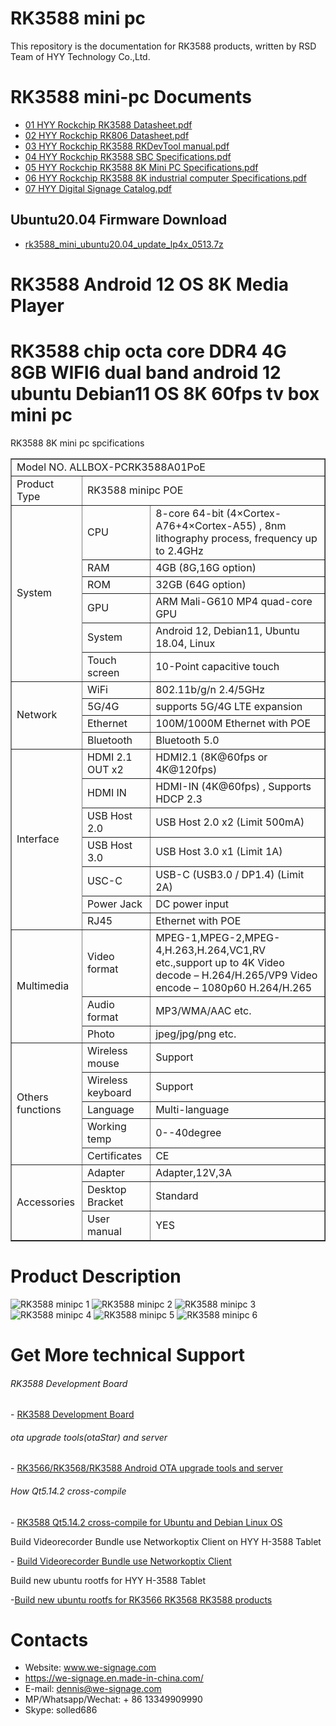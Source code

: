 # RK3588 mini pc
This repository is the documentation for RK3588 products, written by RSD Team of HYY Technology Co.,Ltd.
# RK3588 mini-pc Documents
- [01 HYY Rockchip RK3588 Datasheet.pdf](./RK3588_Documents/01_HYY_Rockchip_RK3588_Datasheet.pdf?raw=true)
- [02 HYY Rockchip RK806 Datasheet.pdf](./RK3588_Documents/02_HYY_Rockchip_RK806_Datasheet.pdf?raw=true)
- [03 HYY Rockchip RK3588 RKDevTool manual.pdf](./RK3588_Documents/03_HYY_RKDevTool_manual.pdf?raw=true)
- [04 HYY Rockchip RK3588 SBC Specifications.pdf](./RK3588_Documents/04_HYY_RK3588_SBC_Specifications.pdf?raw=true)
- [05 HYY Rockchip RK3588 8K Mini PC Specifications.pdf](./05_HYY_Rockchip_RK3588_8K_Mini_PC_Specifications?raw=true)
- [06 HYY Rockchip RK3588 8K industrial computer Specifications.pdf](./06_HYY_RK3588_8K_industrial_computer_specs?raw=true)
- [07 HYY Digital Signage Catalog.pdf](./RK3588_Documents/06_HYY_Digital_Signage_Catalog.pdf?raw=true)
## Ubuntu20.04 Firmware Download
- [rk3588_mini_ubuntu20.04_update_lp4x_0513.7z](https://1drv.ms/u/s!AqvWy-LFD_JhijgLmUHoKw-JnXcN?e=L0PMag)
# RK3588 Android 12 OS 8K Media Player
# RK3588 chip octa core DDR4 4G 8GB WIFI6 dual band android 12 ubuntu Debian11 OS 8K 60fps tv box mini pc

RK3588 8K mini pc spcifications
<table border="1">
    <tr>
        <td colspan="3">Model NO. ALLBOX-PCRK3588A01PoE </td>
    </tr>
    <tr>
        <td>Product Type</td>
        <td colspan="2">RK3588 minipc POE</td>
    </tr>
    <tr>
        <td rowspan="6">System</td>
        <td>CPU</td>
        <td>8-core 64-bit (4×Cortex-A76+4×Cortex-A55) , 8nm lithography process, frequency up to 2.4GHz</td>
    </tr>
    <tr>
        <td>RAM</td>
        <td>4GB (8G,16G option)</td>
    </tr>
    <tr>
        <td>ROM</td>
        <td>32GB (64G option)</td>
    </tr>
    <tr>
        <td>GPU</td>
        <td>ARM Mali-G610 MP4 quad-core GPU</td>
    </tr>
    <tr>
        <td>System</td>
        <td>Android 12, Debian11, Ubuntu 18.04, Linux</td>
    </tr> 
    <tr>
        <td>Touch screen</td>
        <td>10-Point capacitive touch</td>
    </tr>
    <tr>
        <td rowspan="4">Network</td>
        <td>WiFi</td>
        <td>802.11b/g/n 2.4/5GHz</td>
    </tr>   
    <tr>
        <td>5G/4G</td>
        <td>supports 5G/4G LTE expansion</td>
    </tr>  
    <tr>
        <td>Ethernet</td>
        <td>100M/1000M Ethernet with POE</td>
    </tr>
    <tr>
        <td>Bluetooth</td>
        <td>Bluetooth 5.0</td>
    </tr>  
    <tr>
        <td rowspan="7">Interface</td>
        <td>HDMI 2.1 OUT x2</td>
        <td>HDMI2.1 (8K@60fps or 4K@120fps)</td>
    </tr>  
    <tr>
        <td>HDMI IN</td>
        <td>HDMI-IN (4K@60fps) , Supports HDCP 2.3</td>
    </tr>
    <tr>
        <td>USB Host 2.0</td>
        <td>USB Host 2.0 x2 (Limit 500mA)</td>
    </tr>
    <tr>
        <td>USB Host 3.0</td>
        <td>USB Host 3.0 x1 (Limit 1A)</td>
    </tr>
    <tr>
        <td>USC-C</td>
        <td>USB-C (USB3.0 / DP1.4) (Limit 2A)</td>
    </tr>    
    <tr>
        <td>Power Jack</td>
        <td>DC power input</td>
    </tr> 
    <tr>
        <td>RJ45</td>
        <td>Ethernet with POE</td>
    </tr> 
    <tr>
        <td rowspan="3">Multimedia</td>
        <td>Video format</td>
        <td>MPEG-1,MPEG-2,MPEG-4,H.263,H.264,VC1,RV etc.,support up to 4K
        Video decode – H.264/H.265/VP9
        Video encode – 1080p60 H.264/H.265</td>
    </tr>
    <tr>
        <td>Audio format</td>
        <td>MP3/WMA/AAC etc.</td>
    </tr>
    <tr>
        <td>Photo</td>
        <td>jpeg/jpg/png etc.</td>
    </tr> 
    <tr>
        <td rowspan="5">Others  functions</td>
        <td>Wireless mouse</td>
        <td>Support</td>
    </tr>
    <tr>
        <td>Wireless keyboard</td>
        <td>Support</td>
    </tr> 
    <tr>
        <td>Language</td>
        <td>Multi-language</td>
    </tr>    
    <tr>
        <td>Working temp</td>
        <td>0--40degree</td>
    </tr>
    <tr>
        <td>Certificates</td>
        <td>CE</td>
    </tr>
    <tr>
        <td rowspan="3">Accessories</td>
        <td>Adapter</td>
        <td>Adapter,12V,3A</td>
    </tr>
    <tr>
        <td>Desktop Bracket</td>
        <td>Standard</td>
    </tr> 
    <tr>
        <td>User manual</td>
        <td>YES</td>
    </tr>                           
</table>

# Product Description
![RK3588 minipc 1](https://github.com/pengyixing/RK3588-Development-Board/blob/main/imgs2/rk3588_minipc_1.jpg)
![RK3588 minipc 2](https://github.com/pengyixing/RK3588-Development-Board/blob/main/imgs2/rk3588_minipc_2.webp)
![RK3588 minipc 3](https://github.com/pengyixing/RK3588-Development-Board/blob/main/imgs2/rk3588_minipc_3.jpg)
![RK3588 minipc 4](https://github.com/pengyixing/RK3588-Development-Board/blob/main/imgs2/rk3588_minipc_4.jpg)
![RK3588 minipc 5](https://github.com/pengyixing/RK3588-Development-Board/blob/main/imgs2/rk3588_minipc_5.webp)
![RK3588 minipc 6](https://github.com/pengyixing/RK3588-Development-Board/blob/main/imgs2/rk3588_minipc_6.jpg)


# Get More technical Support

###### RK3588 Development Board

\- [RK3588 Development Board](https://github.com/industrialtablet/RK3588-Development-Board)

###### ota upgrade tools(otaStar) and server

\- [RK3566/RK3568/RK3588 Android OTA upgrade tools and server](https://github.com/tablet-pc/otastar)

###### How Qt5.14.2 cross-compile

\- [RK3588 Qt5.14.2 cross-compile for Ubuntu and Debian Linux OS](https://github.com/pengyixing/qt-everywhere-src-5.14.2-cross-compile-for-RK3566-RK3568-RK3588)

Build Videorecorder Bundle use Networkoptix Client on HYY H-3588 Tablet

\- [Build Videorecorder Bundle use Networkoptix Client](https://github.com/industrialtablet/Build-Videorecorder-Bundle-use-Networkoptix-Client-on-HYY-RK3566-Tablet)

Build new ubuntu rootfs for HYY H-3588 Tablet

-[Build new ubuntu rootfs for RK3566 RK3568 RK3588 products](https://github.com/industrialtablet/Re-build-ubuntu20.04-rootfs-for-RK3566-RK3568-RK3588)



# Contacts

- Website: www.we-signage.com
- https://we-signage.en.made-in-china.com/
- E-mail: dennis@we-signage.com
- MP/Whatsapp/Wechat: + 86 13349909990
- Skype: solled686
